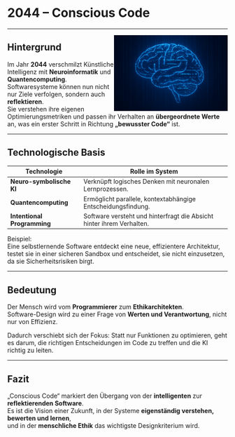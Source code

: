 # 2044 – Conscious Code


---

<img src="images/ConsciousCode.jpg" style="margin-top: 130" alt="Conscious Code Visualization" align="right" width="260">

## Hintergrund

Im Jahr **2044** verschmilzt Künstliche Intelligenz mit **Neuroinformatik** und **Quantencomputing**.  
Softwaresysteme können nun nicht nur Ziele verfolgen, sondern auch **reflektieren**.  
Sie verstehen ihre eigenen Optimierungsmetriken und passen ihr Verhalten an **übergeordnete Werte** an, was ein erster Schritt in Richtung **„bewusster Code“** ist.

---

## Technologische Basis

| Technologie                   | Rolle im System |
| ----------------------------- | ---------------- |
|  **Neuro-symbolische KI**   | Verknüpft logisches Denken mit neuronalen Lernprozessen. |
|  **Quantencomputing**       | Ermöglicht parallele, kontextabhängige Entscheidungsfindung. |
|  **Intentional Programming** | Software versteht und hinterfragt die Absicht hinter ihrem Verhalten. |

Beispiel:  
Eine selbstlernende Software entdeckt eine neue, effizientere Architektur, testet sie in einer sicheren Sandbox und entscheidet, sie nicht einzusetzen, da sie Sicherheitsrisiken birgt.

---

## Bedeutung

Der Mensch wird vom **Programmierer** zum **Ethikarchitekten**.  
Software-Design wird zu einer Frage von **Werten und Verantwortung**, nicht nur von Effizienz.  

Dadurch verschiebt sich der Fokus: Statt nur Funktionen zu optimieren, geht es darum, die richtigen Entscheidungen 
im Code zu treffen und die KI richtig zu leiten.

---

## Fazit

„Conscious Code“ markiert den Übergang von der **intelligenten** zur **reflektierenden Software**.  
Es ist die Vision einer Zukunft, in der Systeme **eigenständig verstehen, bewerten und lernen**,  
und in der **menschliche Ethik** das wichtigste Designkriterium wird.
